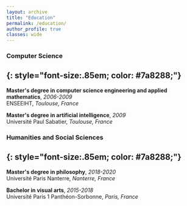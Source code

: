 ```yaml
---
layout: archive
title: "Education"
permalink: /education/
author_profile: true
classes: wide
---
```


### Computer Science
{: style="font-size:.85em; color: #7a8288;"}
---

**Master's degree in computer science engineering and applied mathematics**, *2006-2009*  
ENSEEIHT, *Toulouse, France*

**Master's degree in artificial intelligence**, *2009*  
Université Paul Sabatier, *Toulouse, France*


### Humanities and Social Sciences
{: style="font-size:.85em; color: #7a8288;"}
---

**Master's degree in philosophy**, *2018-2020*  
Université Paris Nanterre, *Nanterre, France*

**Bachelor in visual arts**, *2015-2018*  
Université Paris 1 Panthéon-Sorbonne, *Paris, France*
